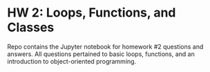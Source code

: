 # HW 2: Loops, Functions, and Classes

Repo contains the Jupyter notebook for homework #2 questions and answers. All questions pertained to basic loops, functions, and an introduction to object-oriented programming. 
